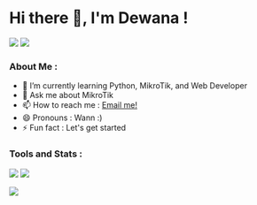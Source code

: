 # Hi there 👋, I'm Dewana !
<p>
    <a href="https://facebook.com/dewana.kael" target="blank"><img src="https://img.shields.io/badge/@dewanakl-30302f?style=flat&logo=twitter" /></a>
    <a href="https://twitter.com/dewana_kl" target="blank"><img src="https://img.shields.io/badge/@dewanakl-30302f?style=flat&logo=twitter" /></a>
</p>

### About Me :
- 🌱 I’m currently learning Python, MikroTik, and Web Developer</br>
- 💬 Ask me about MikroTik</br>
- 📫 How to reach me : <a href="mailto:dewanakretarta29@gmail.com">Email me!</a></br>
- 😄 Pronouns : Wann :)</br>
- ⚡ Fun fact : Let's get started</br>

### Tools and Stats :
<p>
    <img src="https://img.shields.io/badge/Text%20Editor-Visual%20Studio%20Code-blue?&logo=visual%20studio%20code&logoColor=blue" />
    <img src="https://gpvc.arturio.dev/dewanakl" />
</p>
<p>
    <img src="https://github-readme-stats.vercel.app/api?username=dewanakl" />
</p>
